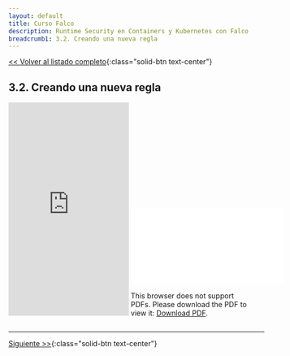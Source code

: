 ```yaml
---
layout: default
title: Curso Falco
description: Runtime Security en Containers y Kubernetes con Falco
breadcrumb1: 3.2. Creando una nueva regla
---
```

[<< Volver al listado completo](../){:class="solid-btn text-center"}

## 3.2. Creando una nueva regla

<div style="display:inline-block; width:47%;"
     class="embed-responsive embed-responsive-4by3">
    <iframe width="100%" height="420" src="https://www.youtube.com/embed/eNE5BhLqnFM" title="YouTube video player" frameborder="0" allow="accelerometer; autoplay; clipboard-write; encrypted-media; gyroscope; picture-in-picture" allowfullscreen></iframe>
</div>
<div style="display:inline-block; width:47%;"
     class="embed-responsive embed-responsive-4by3">
    <object data="./3.2.pdf" type="application/pdf" width="520px" height="420px" style="">
        <embed src="./3.2.pdf">
            <p>This browser does not support PDFs. Please download the PDF to view it: <a href="./3.2.pdf">Download PDF</a>.</p>
        </embed>
    </object>
</div>

---
[Siguiente >>](4.md){:class="solid-btn text-center"}

